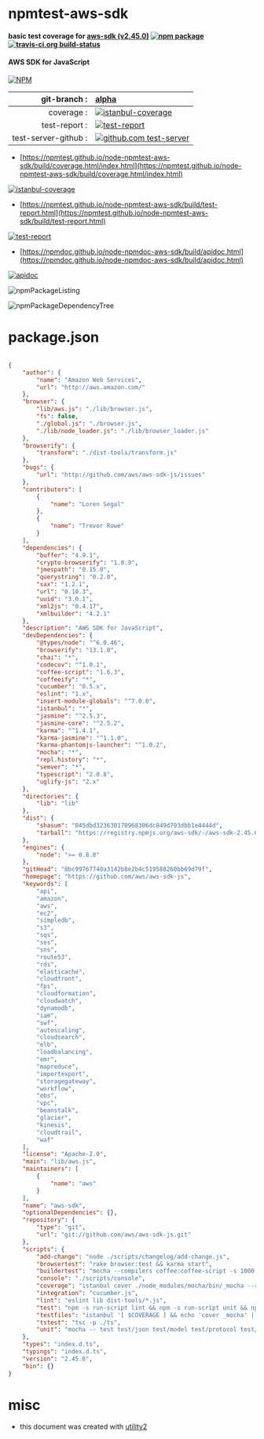 # npmtest-aws-sdk

#### basic test coverage for  [aws-sdk (v2.45.0)](https://github.com/aws/aws-sdk-js)  [![npm package](https://img.shields.io/npm/v/npmtest-aws-sdk.svg?style=flat-square)](https://www.npmjs.org/package/npmtest-aws-sdk) [![travis-ci.org build-status](https://api.travis-ci.org/npmtest/node-npmtest-aws-sdk.svg)](https://travis-ci.org/npmtest/node-npmtest-aws-sdk)

#### AWS SDK for JavaScript

[![NPM](https://nodei.co/npm/aws-sdk.png?downloads=true&downloadRank=true&stars=true)](https://www.npmjs.com/package/aws-sdk)

| git-branch : | [alpha](https://github.com/npmtest/node-npmtest-aws-sdk/tree/alpha)|
|--:|:--|
| coverage : | [![istanbul-coverage](https://npmtest.github.io/node-npmtest-aws-sdk/build/coverage.badge.svg)](https://npmtest.github.io/node-npmtest-aws-sdk/build/coverage.html/index.html)|
| test-report : | [![test-report](https://npmtest.github.io/node-npmtest-aws-sdk/build/test-report.badge.svg)](https://npmtest.github.io/node-npmtest-aws-sdk/build/test-report.html)|
| test-server-github : | [![github.com test-server](https://npmtest.github.io/node-npmtest-aws-sdk/GitHub-Mark-32px.png)](https://npmtest.github.io/node-npmtest-aws-sdk/build/app/index.html) | | build-artifacts : | [![build-artifacts](https://npmtest.github.io/node-npmtest-aws-sdk/glyphicons_144_folder_open.png)](https://github.com/npmtest/node-npmtest-aws-sdk/tree/gh-pages/build)|

- [https://npmtest.github.io/node-npmtest-aws-sdk/build/coverage.html/index.html](https://npmtest.github.io/node-npmtest-aws-sdk/build/coverage.html/index.html)

[![istanbul-coverage](https://npmtest.github.io/node-npmtest-aws-sdk/build/screenCapture.buildCi.browser.%252Ftmp%252Fbuild%252Fcoverage.lib.html.png)](https://npmtest.github.io/node-npmtest-aws-sdk/build/coverage.html/index.html)

- [https://npmtest.github.io/node-npmtest-aws-sdk/build/test-report.html](https://npmtest.github.io/node-npmtest-aws-sdk/build/test-report.html)

[![test-report](https://npmtest.github.io/node-npmtest-aws-sdk/build/screenCapture.buildCi.browser.%252Ftmp%252Fbuild%252Ftest-report.html.png)](https://npmtest.github.io/node-npmtest-aws-sdk/build/test-report.html)

- [https://npmdoc.github.io/node-npmdoc-aws-sdk/build/apidoc.html](https://npmdoc.github.io/node-npmdoc-aws-sdk/build/apidoc.html)

[![apidoc](https://npmdoc.github.io/node-npmdoc-aws-sdk/build/screenCapture.buildCi.browser.%252Ftmp%252Fbuild%252Fapidoc.html.png)](https://npmdoc.github.io/node-npmdoc-aws-sdk/build/apidoc.html)

![npmPackageListing](https://npmtest.github.io/node-npmtest-aws-sdk/build/screenCapture.npmPackageListing.svg)

![npmPackageDependencyTree](https://npmtest.github.io/node-npmtest-aws-sdk/build/screenCapture.npmPackageDependencyTree.svg)



# package.json

```json

{
    "author": {
        "name": "Amazon Web Services",
        "url": "http://aws.amazon.com/"
    },
    "browser": {
        "lib/aws.js": "./lib/browser.js",
        "fs": false,
        "./global.js": "./browser.js",
        "./lib/node_loader.js": "./lib/browser_loader.js"
    },
    "browserify": {
        "transform": "./dist-tools/transform.js"
    },
    "bugs": {
        "url": "http://github.com/aws/aws-sdk-js/issues"
    },
    "contributors": [
        {
            "name": "Loren Segal"
        },
        {
            "name": "Trevor Rowe"
        }
    ],
    "dependencies": {
        "buffer": "4.9.1",
        "crypto-browserify": "1.0.9",
        "jmespath": "0.15.0",
        "querystring": "0.2.0",
        "sax": "1.2.1",
        "url": "0.10.3",
        "uuid": "3.0.1",
        "xml2js": "0.4.17",
        "xmlbuilder": "4.2.1"
    },
    "description": "AWS SDK for JavaScript",
    "devDependencies": {
        "@types/node": "^6.0.46",
        "browserify": "13.1.0",
        "chai": "*",
        "codecov": "^1.0.1",
        "coffee-script": "1.6.3",
        "coffeeify": "*",
        "cucumber": "0.5.x",
        "eslint": "1.x",
        "insert-module-globals": "^7.0.0",
        "istanbul": "*",
        "jasmine": "^2.5.3",
        "jasmine-core": "^2.5.2",
        "karma": "^1.4.1",
        "karma-jasmine": "^1.1.0",
        "karma-phantomjs-launcher": "^1.0.2",
        "mocha": "*",
        "repl.history": "*",
        "semver": "*",
        "typescript": "2.0.8",
        "uglify-js": "2.x"
    },
    "directories": {
        "lib": "lib"
    },
    "dist": {
        "shasum": "045dbd323630170968306dc849d793dbb1e4444d",
        "tarball": "https://registry.npmjs.org/aws-sdk/-/aws-sdk-2.45.0.tgz"
    },
    "engines": {
        "node": ">= 0.8.0"
    },
    "gitHead": "8bc99767740a3142b8e2b4c519588260bb69d79f",
    "homepage": "https://github.com/aws/aws-sdk-js",
    "keywords": [
        "api",
        "amazon",
        "aws",
        "ec2",
        "simpledb",
        "s3",
        "sqs",
        "ses",
        "sns",
        "route53",
        "rds",
        "elasticache",
        "cloudfront",
        "fps",
        "cloudformation",
        "cloudwatch",
        "dynamodb",
        "iam",
        "swf",
        "autoscaling",
        "cloudsearch",
        "elb",
        "loadbalancing",
        "emr",
        "mapreduce",
        "importexport",
        "storagegateway",
        "workflow",
        "ebs",
        "vpc",
        "beanstalk",
        "glacier",
        "kinesis",
        "cloudtrail",
        "waf"
    ],
    "license": "Apache-2.0",
    "main": "lib/aws.js",
    "maintainers": [
        {
            "name": "aws"
        }
    ],
    "name": "aws-sdk",
    "optionalDependencies": {},
    "repository": {
        "type": "git",
        "url": "git://github.com/aws/aws-sdk-js.git"
    },
    "scripts": {
        "add-change": "node ./scripts/changelog/add-change.js",
        "browsertest": "rake browser:test && karma start",
        "buildertest": "mocha --compilers coffee:coffee-script -s 1000 -t 10000 dist-tools/test",
        "console": "./scripts/console",
        "coverage": "istanbul cover ./node_modules/mocha/bin/_mocha --reporter=lcovonly -- test test/json test/model test/protocol test/query test/services test/signers test/xml test/s3 test/cloudfront test/dynamodb test/polly",
        "integration": "cucumber.js",
        "lint": "eslint lib dist-tools/*.js",
        "test": "npm -s run-script lint && npm -s run-script unit && npm -s run-script buildertest && npm -s run-script browsertest && ([ -f configuration ] && npm -s run-script integration || true)",
        "testfiles": "istanbul '[ $COVERAGE ] && echo 'cover _mocha' || echo 'test mocha''",
        "tstest": "tsc -p ./ts",
        "unit": "mocha -- test test/json test/model test/protocol test/query test/services test/signers test/xml test/s3 test/cloudfront test/dynamodb test/polly"
    },
    "types": "index.d.ts",
    "typings": "index.d.ts",
    "version": "2.45.0",
    "bin": {}
}
```



# misc
- this document was created with [utility2](https://github.com/kaizhu256/node-utility2)
